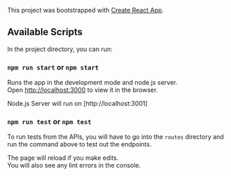 This project was bootstrapped with [Create React App](https://github.com/facebook/create-react-app).

## Available Scripts

In the project directory, you can run:

### `npm run start` or `npm start`

Runs the app in the development mode and node.js server.<br>
Open [http://localhost:3000](http://localhost:3000) to view it in the browser.

Node.js Server will run on [http://localhost:3001]

### `npm run test` or `npm test`
To run tests from the APIs, you will have to go into the `routes` directory and run the command above to test out the endpoints. 

The page will reload if you make edits.<br>
You will also see any lint errors in the console.


